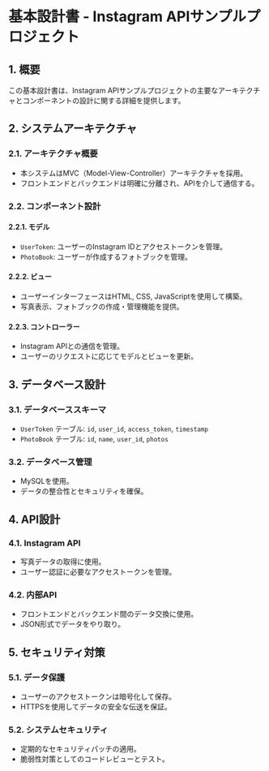 # 基本設計書 - Instagram APIサンプルプロジェクト

## 1. 概要
この基本設計書は、Instagram APIサンプルプロジェクトの主要なアーキテクチャとコンポーネントの設計に関する詳細を提供します。

## 2. システムアーキテクチャ

### 2.1. アーキテクチャ概要
- 本システムはMVC（Model-View-Controller）アーキテクチャを採用。
- フロントエンドとバックエンドは明確に分離され、APIを介して通信する。

### 2.2. コンポーネント設計

#### 2.2.1. モデル
- `UserToken`: ユーザーのInstagram IDとアクセストークンを管理。
- `PhotoBook`: ユーザーが作成するフォトブックを管理。

#### 2.2.2. ビュー
- ユーザーインターフェースはHTML, CSS, JavaScriptを使用して構築。
- 写真表示、フォトブックの作成・管理機能を提供。

#### 2.2.3. コントローラー
- Instagram APIとの通信を管理。
- ユーザーのリクエストに応じてモデルとビューを更新。

## 3. データベース設計

### 3.1. データベーススキーマ
- `UserToken` テーブル: `id`, `user_id`, `access_token`, `timestamp`
- `PhotoBook` テーブル: `id`, `name`, `user_id`, `photos`

### 3.2. データベース管理
- MySQLを使用。
- データの整合性とセキュリティを確保。

## 4. API設計

### 4.1. Instagram API
- 写真データの取得に使用。
- ユーザー認証に必要なアクセストークンを管理。

### 4.2. 内部API
- フロントエンドとバックエンド間のデータ交換に使用。
- JSON形式でデータをやり取り。

## 5. セキュリティ対策

### 5.1. データ保護
- ユーザーのアクセストークンは暗号化して保存。
- HTTPSを使用してデータの安全な伝送を保証。

### 5.2. システムセキュリティ
- 定期的なセキュリティパッチの適用。
- 脆弱性対策としてのコードレビューとテスト。


